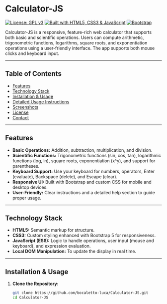 # Calculator-JS

[![License: GPL v3](https://img.shields.io/badge/License-GPLv3-blue.svg)](https://www.gnu.org/licenses/gpl-3.0)
[![Built with HTML5, CSS3 & JavaScript](https://img.shields.io/badge/Built_with-HTML5%20%26%20CSS3%20%26%20JavaScript-blueviolet.svg)](https://developer.mozilla.org/en-US/docs/Web)
[![Bootstrap](https://img.shields.io/badge/Style-Bootstrap-7952B3.svg)](https://getbootstrap.com)

Calculator-JS is a responsive, feature-rich web calculator that supports both basic and scientific operations. Users can compute arithmetic, trigonometric functions, logarithms, square roots, and exponentiation operations using a user-friendly interface. The app supports both mouse clicks and keyboard input.

---

## Table of Contents

- [Features](#features)
- [Technology Stack](#technology-stack)
- [Installation & Usage](#installation--usage)
- [Detailed Usage Instructions](#detailed-usage-instructions)
- [Screenshots](#screenshots)
- [License](#license)
- [Contact](#contact)

---

## Features

- **Basic Operations:** Addition, subtraction, multiplication, and division.
- **Scientific Functions:** Trigonometric functions (sin, cos, tan), logarithmic functions (log, ln), square roots, exponentiation (x^y), and support for parentheses.
- **Keyboard Support:** Use your keyboard for numbers, operators, Enter (evaluate), Backspace (delete), and Escape (clear).
- **Responsive UI:** Built with Bootstrap and custom CSS for mobile and desktop devices.
- **User-Friendly:** Clear instructions and a detailed help section to guide proper usage.

---

## Technology Stack

- **HTML5:** Semantic markup for structure.
- **CSS3:** Custom styling enhanced with Bootstrap 5 for responsiveness.
- **JavaScript (ES6):** Logic to handle operations, user input (mouse and keyboard), and expression evaluation.
- **Local DOM Manipulation:** To update the display in real time.

---

## Installation & Usage

1. **Clone the Repository:**

   ```bash
   git clone https://github.com/bocaletto-luca/Calculator-JS.git
   cd Calculator-JS
